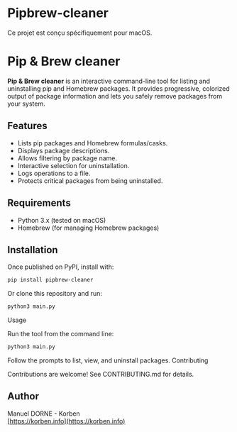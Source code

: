 # Pipbrew-cleaner
Ce projet est conçu spécifiquement pour macOS.

# Pip & Brew cleaner

**Pip & Brew cleaner** is an interactive command-line tool for listing and uninstalling pip and Homebrew packages. It provides progressive, colorized output of package information and lets you safely remove packages from your system.

## Features

- Lists pip packages and Homebrew formulas/casks.
- Displays package descriptions.
- Allows filtering by package name.
- Interactive selection for uninstallation.
- Logs operations to a file.
- Protects critical packages from being uninstalled.

## Requirements

- Python 3.x (tested on macOS)
- Homebrew (for managing Homebrew packages)

## Installation

Once published on PyPI, install with:

```bash
pip install pipbrew-cleaner
```

Or clone this repository and run:

```bash
python3 main.py
```

Usage

Run the tool from the command line:

```bash
python3 main.py
```

Follow the prompts to list, view, and uninstall packages.
Contributing

Contributions are welcome! See CONTRIBUTING.md for details.

## Author
Manuel DORNE - Korben  
[https://korben.info](https://korben.info)